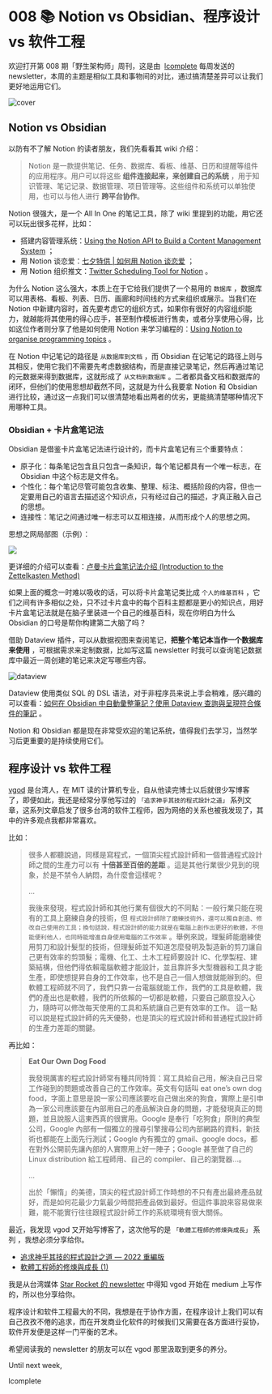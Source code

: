 # 008 📚 Notion vs Obsidian、程序设计 vs 软件工程

欢迎打开第 008 期「野生架构师」周刊，这是由  [lcomplete](https://twitter.com/lcomplete_wild) 每周发送的 newsletter，本周的主题是相似工具和事物间的对比，通过搞清楚差异可以让我们更好地运用它们。

![cover](./008/cover.jpeg)

## Notion vs Obsidian

以防有不了解 Notion 的读者朋友，我们先看看其 wiki 介绍：

> Notion 是一款提供笔记、任务、数据库、看板、维基、日历和提醒等组件的应用程序。用户可以将这些 **组件连接起来，来创建自己的系统** ，用于知识管理、笔记记录、数据管理、项目管理等。这些组件和系统可以单独使用，也可以与他人进行 **跨平台协作**。

Notion 很强大，是一个 All In One 的笔记工具，除了 wiki 里提到的功能，用它还可以玩出很多花样，比如：

- 搭建内容管理系统：[Using the Notion API to Build a Content Management System](https://www.appsmith.com/blog/using-the-notion-api-to-build-a-content-management-system) ；
- 用 Notion 谈恋爱：[七夕特供 | 如何用 Notion 谈恋爱](https://sspai.com/post/65098) ；
- 用 Notion 组织推文：[Twitter Scheduling Tool for Notion](https://www.queue.so/) 。

为什么 Notion 这么强大，本质上在于它给我们提供了一个易用的 `数据库` ，数据库可以用表格、看板、列表、日历、画廊和时间线的方式来组织或展示。当我们在 Notion 中新建内容时，首先要考虑它的组织方式，如果你有很好的内容组织能力，就越能将其使用的得心应手，甚至制作模板进行售卖，或者分享使用心得，比如这位作者则分享了他是如何使用 Notion 来学习编程的：[Using Notion to organise programming topics](https://blog.damiandemasi.com/using-notion-to-organise-programming-topics) 。

在 Notion 中记笔记的路径是 `从数据库到文档` ，而 Obsidian 在记笔记的路径上则与其相反，使用它我们不需要先考虑数据结构，而是直接记录笔记，然后再通过笔记的元数据来得到数据库，这就形成了 `从文档到数据库` 。二者都具备文档和数据库的闭环，但他们的使用思想却截然不同，这就是为什么我要拿 Notion 和 Obsidian 进行比较，通过这一点我们可以很清楚地看出两者的优劣，更能搞清楚哪种情况下用哪种工具。

### Obsidian + 卡片盒笔记法

Obsidian 是借鉴卡片盒笔记法进行设计的，而卡片盒笔记有三个重要特点：

- 原子化：每条笔记包含且只包含一条知识，每个笔记都具有一个唯一标志，在 Obsidian 中这个标志是文件名。
- 个性化：每个笔记尽管可能包含收集、整理、标注、概括阶段的内容，但也一定要用自己的语言去描述这个知识点，只有经过自己的描述，才真正融入自己的思想。
- 连接性：笔记之间通过唯一标志可以互相连接，从而形成个人的思想之网。

思想之网局部图（示例）：

![](./008/web_detail.png)

更详细的介绍可以查看：[卢曼卡片盒笔记法介绍 (Introduction to the Zettelkasten Method)](https://zettelkasten.de/introduction/zh/)

如果上面的概念一时难以吸收的话，可以将卡片盒笔记类比成 `个人的维基百科` ，它们之间有许多相似之处，只不过卡片盒中的每个百科主题都是更小的知识点，用好卡片盒笔记法就是在脑子里装进一个自己的维基百科，现在你明白为什么 Obsidian 的口号是帮你构建第二大脑了吗？

借助 Dataview 插件，可以从数据视图来查阅笔记，**把整个笔记本当作一个数据库来使用** ，可根据需求来定制数据，比如写这篇 newsletter 时我可以查询笔记数据库中最近一周创建的笔记来决定写哪些内容。

![dataview](./008/dataview.png)

Dataview 使用类似 SQL 的 DSL 语法，对于非程序员来说上手会稍难，感兴趣的可以查看：[如何在 Obsidian 中自動彙整筆記？使用 Dataview 查詢與呈現符合條件的筆記](https://medium.com/pm%E7%9A%84%E7%94%9F%E7%94%A2%E5%8A%9B%E5%B7%A5%E5%85%B7%E7%AE%B1/obsidian-%E4%BD%BF%E7%94%A8%E6%95%99%E5%AD%B8-%E6%8F%92%E4%BB%B6%E7%AF%87-02-%E5%A6%82%E4%BD%95%E5%9C%A8-obsidian-%E4%B8%AD%E8%87%AA%E5%8B%95-%E5%BD%99%E6%95%B4%E7%AD%86%E8%A8%98-8d90b5e44f6a) 。

Notion 和 Obsidian 都是现在非常受欢迎的笔记系统，值得我们去学习，当然学习后更重要的是持续使用它们。

## 程序设计 vs 软件工程

[vgod](https://blog.vgod.tw/) 是台湾人，在 MIT 读的计算机专业，自从他读完博士以后就很少写博客了，即便如此，我还是经常分享他写过的 `「追求神乎其技的程式設計之道」` 系列文章，这系列文章启发了很多台湾的软件工程师，因为网络的关系也被我发现了，其中的许多观点我都非常喜欢。

比如：

> 很多人都聽說過，同樣是寫程式，一個頂尖程式設計師和一個普通程式設計師之間的生產力可以有 **十倍甚至百倍的差距** 。這是其他行業很少見到的現象，於是不禁令人納悶，為什麼會這樣呢？
>
> ...
>
> 我後來發現，程式設計師和其他行業有個很大的不同點：一般行業只能在現有的工具上磨練自身的技術，但 `程式設計師除了磨練技術外，還可以獨自創造、修改自己使用的工具；換句話說，程式設計師的能力就是在電腦上創作出更好的軟體，不但能便利他人，也同時能增進自身使用電腦的工作效率` 。舉例來說，理髮師能磨練使用剪刀和設計髮型的技術，但理髮師並不知道怎麼發明及製造新的剪刀讓自己更有效率的剪頭髮；電機、化工、土木工程師要設計 IC、化學製程、建築結構，但他們得依賴電腦軟體才能設計，並且靠許多大型機器和工具才能生產，即使想提昇自身的工作效率，也不是自己一個人想做就能辦到的。但軟體工程師就不同了，我們只靠一台電腦就能工作，我們的工具是軟體，我們的產出也是軟體，我們的所依賴的一切都是軟體，只要自己願意投入心力，隨時可以修改每天使用的工具和系統讓自己更有效率的工作。
> 這一點可以說是程式設計師的先天優勢，也是頂尖的程式設計師和普通程式設計師的生產力差距的關鍵。

再比如：

> **Eat Our Own Dog Food**
>
> 我發現厲害的程式設計師常有種共同特質：寫工具給自己用，解決自己日常工作碰到的問題或改善自己的工作效率。英文有句話叫 eat one’s own dog food，字面上意思是說一家公司應該要吃自己做出來的狗食，實際上是引申為一家公司應該要在內部用自己的產品解決自身的問題，才能發現真正的問題，並且說服人這東西真的很實用。Google 是奉行「吃狗食」原則的典型公司，Google 內部有一個獨立的搜尋引擎搜尋公司內部網路的資料，新技術也都能在上面先行測試；Google 內有獨立的 gmail、google docs，都在對外公開前先讓內部的人實際用上好一陣子；Google 甚至做了自己的 Linux distribution 給工程師用、自己的 compiler、自己的瀏覽器…。
>
> ...
>
> 出於「懶惰」的美德，頂尖的程式設計師工作時想的不只有產出最終產品就好，而是如何花最少力氣最少時間把產品做到最好。但這件事說來容易做來難，能不能實行往往跟程式設計師工作的系統環境有很大關係。

最近，我发现 vgod 又开始写博客了，这次他写的是 `「軟體工程師的修煉與成長」` 系列 ，我想必须分享给你。

- [追求神乎其技的程式設計之道 — 2022 重編版](https://vgod.medium.com/%E8%BF%BD%E6%B1%82%E7%A5%9E%E4%B9%8E%E5%85%B6%E6%8A%80%E7%9A%84%E7%A8%8B%E5%BC%8F%E8%A8%AD%E8%A8%88%E4%B9%8B%E9%81%93-2022%E9%87%8D%E7%B7%A8%E7%89%88-7cccc3c68f1e)
- [軟體工程師的修煉與成長 (1)](https://vgod.medium.com/%E8%BB%9F%E9%AB%94%E5%B7%A5%E7%A8%8B%E5%B8%AB%E7%9A%84%E4%BF%AE%E7%85%89%E8%88%87%E6%88%90%E9%95%B7-1-7b906f837d74)

我是从台湾媒体 [Star Rocket 的 newsletter](https://blog.starrocket.io/star-rocket-newsletter/) 中得知 vgod 开始在 medium 上写作的，所以也分享给你。

程序设计和软件工程最大的不同，我想是在于协作方面，在程序设计上我们可以有自己孜孜不倦的追求，而在开发商业化软件的时候我们又需要在各方面进行妥协，软件开发便是这样一门平衡的艺术。

希望阅读我的 newsletter 的朋友可以在 vgod 那里汲取到更多的养分。

Until next week,

lcomplete
